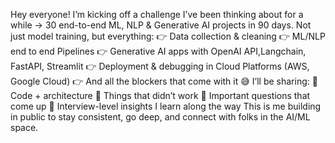 Hey everyone!
I’m kicking off a challenge I’ve been thinking about for a while -> 30 end-to-end ML, NLP & Generative AI projects in 90 days. 
Not just model training, but everything:
 👉 Data collection & cleaning
 👉 ML/NLP end to end Pipelines
 👉 Generative AI apps with OpenAI API,Langchain, FastAPI, Streamlit
 👉 Deployment & debugging in Cloud Platforms (AWS, Google Cloud)
 👉 And all the blockers that come with it 😅
I’ll be sharing:
 🔹 Code + architecture
 🔹 Things that didn’t work
 🔹 Important questions that come up
 🔹 Interview-level insights I learn along the way
This is me building in public to stay consistent, go deep, and connect with folks in the AI/ML space.
